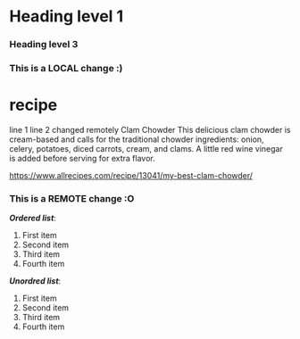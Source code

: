 # Heading level 1
### Heading level 3
### This is a LOCAL change :)
# recipe
line 1
line 2 changed remotely
Clam Chowder
This delicious clam chowder is cream-based and calls for the traditional chowder ingredients: onion, celery, potatoes, diced carrots, cream, and clams. A little red wine vinegar is added before serving for extra flavor.

https://www.allrecipes.com/recipe/13041/my-best-clam-chowder/
### This is a REMOTE change :O
***Ordered list***:
1. First item
2. Second item
3. Third item
4. Fourth item

***Unordred list***:
1. First item
8. Second item
3. Third item
5. Fourth item